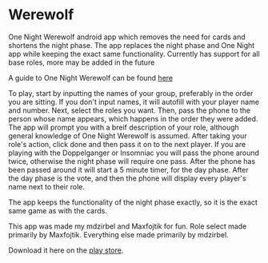# Werewolf

One Night Werewolf android app which removes the need for cards and shortens the night phase.
The app replaces the night phase and One Night app while keeping the exact same functionality.
Currently has support for all base roles, more may be added in the future

A guide to One Night Werewolf can be found <a href="http://howdoyouplayit.com/one-night-ultimate-werewolf-rules-how-do-you-play-one-night-ultimate-werewolf/">here</a>

To play, start by inputting the names of your group, preferably in the order you are sitting. If you don't input names, it will autofill with your player name and number. Next, select the roles you want. Then, pass the phone to the person whose name appears, which happens in the order they were added. The app will prompt you with a breif description of your role, although general knowledge of One Night Werewolf is assumed. After taking your role's action, click done and then pass it on to the next player. If you are playing with the Doppelganger or Insomniac you will pass the phone around twice, otherwise the night phase will require one pass. After the phone has been passed around it will start a 5 minute timer, for the day phase. After the day phase is the vote, and then the phone will display every player's name next to their role.

The app keeps the functionality of the night phase exactly, so it is the exact same game as with the cards.

This app was made my mdzirbel and Maxfojtik for fun.
Role select made primarily by Maxfojtik.
Everything else made primarily by mdzirbel.

Download it here on the <a href="https://play.google.com/store/apps/details?id=mdzirbel.werewolf">play store</a>.

